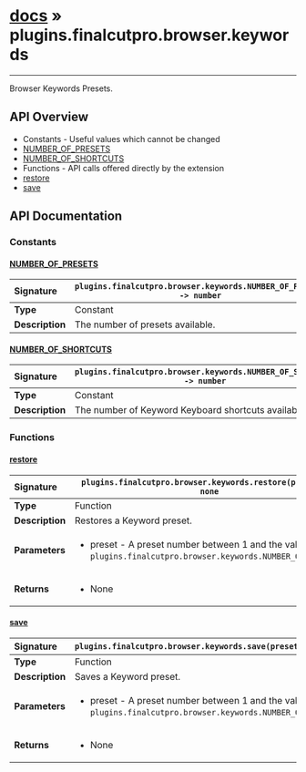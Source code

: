 # [docs](index.md) » plugins.finalcutpro.browser.keywords
---

Browser Keywords Presets.

## API Overview
* Constants - Useful values which cannot be changed
 * [NUMBER_OF_PRESETS](#number_of_presets)
 * [NUMBER_OF_SHORTCUTS](#number_of_shortcuts)
* Functions - API calls offered directly by the extension
 * [restore](#restore)
 * [save](#save)

## API Documentation

### Constants

#### [NUMBER_OF_PRESETS](#number_of_presets)
| <span style="float: left;">**Signature**</span> | <span style="float: left;">`plugins.finalcutpro.browser.keywords.NUMBER_OF_PRESETS -> number` </span>                                                          |
| -----------------------------------------------------|---------------------------------------------------------------------------------------------------------|
| **Type**                                             | Constant                                                                                         |
| **Description**                                      | The number of presets available.                                                                                         |

#### [NUMBER_OF_SHORTCUTS](#number_of_shortcuts)
| <span style="float: left;">**Signature**</span> | <span style="float: left;">`plugins.finalcutpro.browser.keywords.NUMBER_OF_SHORTCUTS -> number` </span>                                                          |
| -----------------------------------------------------|---------------------------------------------------------------------------------------------------------|
| **Type**                                             | Constant                                                                                         |
| **Description**                                      | The number of Keyword Keyboard shortcuts available.                                                                                         |

### Functions

#### [restore](#restore)
| <span style="float: left;">**Signature**</span> | <span style="float: left;">`plugins.finalcutpro.browser.keywords.restore(preset) -> none` </span>                                                          |
| -----------------------------------------------------|---------------------------------------------------------------------------------------------------------|
| **Type**                                             | Function                                                                                         |
| **Description**                                      | Restores a Keyword preset.                                                                                         |
| **Parameters**                                       | <ul><li>preset - A preset number between 1 and the value of <code>plugins.finalcutpro.browser.keywords.NUMBER_OF_PRESETS</code>.</li></ul>   |
| **Returns**                                          | <ul><li>None</li></ul>            |

#### [save](#save)
| <span style="float: left;">**Signature**</span> | <span style="float: left;">`plugins.finalcutpro.browser.keywords.save(preset) -> none` </span>                                                          |
| -----------------------------------------------------|---------------------------------------------------------------------------------------------------------|
| **Type**                                             | Function                                                                                         |
| **Description**                                      | Saves a Keyword preset.                                                                                         |
| **Parameters**                                       | <ul><li>preset - A preset number between 1 and the value of <code>plugins.finalcutpro.browser.keywords.NUMBER_OF_PRESETS</code>.</li></ul>   |
| **Returns**                                          | <ul><li>None</li></ul>            |

